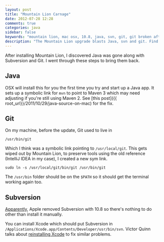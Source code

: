 ```yaml
---
layout: post
title: "Mountain Lion Carnage"
date: 2012-07-28 12:28
comments: true
categories: java
sidebar: false
keywords: "mountain lion, mac osx, 10.8, java, svn, git, git broken after mountain lion, svn broken after mountain lion"
description: "The Mountain Lion upgrade blasts Java, svn and git. Find out how to get them back"
---
```


After installing Mountain Lion, I discovered Java was gone along with Subversion and Git. I went through these steps to bring them back.

<!-- more -->

## Java

OSX will install this for you the first time you try and start up a Java app. It sets up a symbolic link for `mvn` to point to Maven 3 which may need adjusting if you're still using Maven 2. See [this post]({{ root_url}}/2011/10/29/java-source-on-mac) for the fix.


## Git

On my machine, before the update, Git used to live in

    /usr/bin/git

Which I think was a symbolic link pointing to `/usr/local/git`. This gets wiped out by Mountain Lion, to preserve tools using the old reference (IntelliJ IDEA in my case), I created a new sym link.

    sudo ln -s /usr/local/git/bin/git /usr/bin/git


The `/usr/bin` folder should be on the `$PATH` so it should get the terminal working again too.


## Subversion

[Apparently](http://www.sublimetext.com/forum/viewtopic.php?f=3&p=34790), Apple removed Subversion with 10.8 so there's nothing to do other than install it manually.

You can install Xcode which should put Subversion in `/Applications/Xcode.app/Contents/Developer/usr/bin/svn`. Victor Quinn talks about [reinstalling Xcode](http://victorquinn.com/blog/2012/02/19/fix-git-svn-in-mountain-lion/) to fix similar problems.